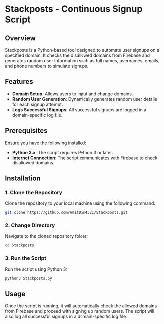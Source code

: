 # Stackposts - Continuous Signup Script

## Overview
Stackposts is a Python-based tool designed to automate user signups on a specified domain. It checks the disallowed domains from Firebase and generates random user information such as full names, usernames, emails, and phone numbers to simulate signups.

## Features
- **Domain Setup**: Allows users to input and change domains.
- **Random User Generation**: Dynamically generates random user details for each signup attempt.
- **Logs Successful Signups**: All successful signups are logged in a domain-specific log file.

## Prerequisites
Ensure you have the following installed:
- **Python 3.x**: The script requires Python 3 or later.
- **Internet Connection**: The script communicates with Firebase to check disallowed domains.

## Installation

### 1. Clone the Repository
Clone the repository to your local machine using the following command:
```bash
git clone https://github.com/AmitDas4321/Stackposts.git
```

### 2. Change Directory
Navigate to the cloned repository folder:
```bash
cd Stackposts
```

### 3. Run the Script
Run the script using Python 3:
```bash
python3 Stackposts.py
```

## Usage
Once the script is running, it will automatically check the allowed domains from Firebase and proceed with signing up random users. The script will also log all successful signups in a domain-specific log file.
